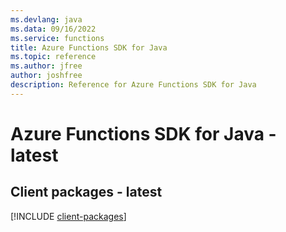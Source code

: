 ```yaml
---
ms.devlang: java
ms.data: 09/16/2022
ms.service: functions
title: Azure Functions SDK for Java
ms.topic: reference
ms.author: jfree
author: joshfree
description: Reference for Azure Functions SDK for Java
---
```

# Azure Functions SDK for Java - latest

## Client packages - latest
[!INCLUDE [client-packages](functions-client-index.md)]